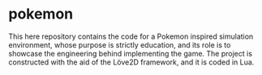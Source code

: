 # pokemon
This here repository contains the code for a Pokemon inspired simulation environment, whose purpose is strictly education, and its role is to showcase the engineering behind implementing the game. The project is constructed with the aid of the Löve2D framework, and it is coded in Lua.
